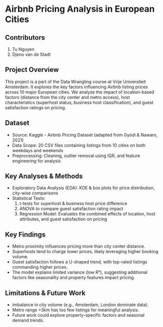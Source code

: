# Airbnb Pricing Analysis in European Cities
## Contributors
1. Tu Nguyen
2. Djeno van de Stadt
## Project Overview
This project is a part of the Data Wrangling course at Vrije Universiteit Amsterdam. It explores the key factors influencing Airbnb listing prices across 10 major European cities. We analyze the impact of location-based factors (distance from the city center and metro access), host characteristics (superhost status, business host classification), and guest satisfaction ratings on pricing.
## Dataset
- Source: Kaggle - Airbnb Pricing Dataset (adapted from Gyódi & Nawaro, 2021)
- Data Scope: 20 CSV files containing listings from 10 cities on both weekdays and weekends
- Preprocessing: Cleaning, outlier removal using IQR, and feature engineering for analysis
## Key Analyses & Methods
- Exploratory Data Analysis (EDA): KDE & box plots for price distribution, city-wise comparisons
- Statistical Tests:
  1. t-tests for superhost & business host price difference
  2. ANOVA to compare guest satisfaction rating impact
  3. Regression Model: Evaluates the combined effects of location, host attributes, and guest satisfaction on pricing
## Key Findings
- Metro proximity influences pricing more than city center distance.
- Superhosts tend to charge lower prices, likely leveraging higher booking volume.
- Guest satisfaction follows a U-shaped trend, with top-rated listings commanding higher prices.
- The model explains limited variance (low R²), suggesting additional factors like seasonality and property features impact pricing.
## Limitations & Future Work
- Imbalance in city volume (e.g., Amsterdam, London dominate data).
- Metro range >3km has too few listings for meaningful analysis.
- Future work could explore property-specific factors and seasonal demand trends.

